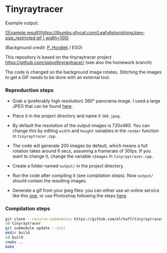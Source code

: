 # Tinyraytracer

Example output:

[![Example result](https://thumbs.gfycat.com/LeafyAstonishingJoey-size_restricted.gif | width=100)](https://gfycat.com/fr/leafyastonishingjoey)

(Background credit: [P. Horálek](https://www.facebook.com/PetrHoralekPhotography) / ESO)

This repository is based on the tinyraytracer project https://github.com/ssloy/tinyraytracer/ 
(see also the homework branch)

The code is changed so the background image rotates. Stitching the images to get a GIF needs to be done 
with an external tool.
 
### Reproduction steps

* Grab a (preferably high resolution) 360° panorama image. I used a large JPEG that can be found [here](https://www.eso.org/public/images/potw2019a/).

* Place it in the project directory and name it `360.jpeg`. 
* By default the resolution of the output images is 720x480. You can change this by editing `width` and `height` variables in the `render` function 
in `tinyraytracer.cpp`.
* The code will generate 200 images by default, which means a full rotation takes around 6 secs, assuming a framerate of 30fps.
If you want to change it, change the variable `nImages` in `tinyraytracer.cpp`.
* Create a folder named `output/` in the project directory.
* Run the code after compiling it (see compilation steps). Now `output/` should contain the resulting images. 
* Generate a gif from your jpeg files: you can either use an online service like this [one](https://gifmaker.me/),
or use Photoshop following the steps [here](https://www.youtube.com/watch?v=ZLtbtmz2vKo).

### Compilation steps
```sh
git clone --recurse-submodules https://github.com/elrhaff/tinyraytracer
cd tinyraytracer
git submodule update --init
mkdir build
cd build
cmake ..  
make
```
